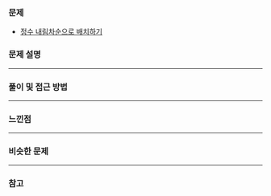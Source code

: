 ### 문제

- [정수 내림차순으로 배치하기](https://programmers.co.kr/learn/courses/30/lessons/12933)

### 문제 설명

---

### 풀이 및 접근 방법

---

### 느낀점

---

### 비슷한 문제

---

### 참고
